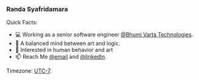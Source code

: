 ### Randa Syafridamara

Quick Facts:
- ‍💻 Working as a senior software engineer [@Bhumi Varta Technologies](https://bvarta.com/id/home/).
- 🎨 A balanced mind between art and logic.
- 🤔 Interested in human behavior and art
- 📫 Reach Me [@email](mailto:working.rsyafridamara@gmail.com) and [@linkedIn](https://www.linkedin.com/in/rsyafridamara/).

Timezone: [UTC-7](https://time.is/id/UTC-7).